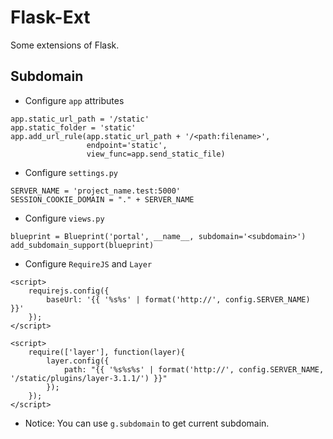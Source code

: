 Flask-Ext
=========

Some extensions of Flask.

Subdomain
---------

- Configure ``app`` attributes

```
app.static_url_path = '/static'
app.static_folder = 'static'
app.add_url_rule(app.static_url_path + '/<path:filename>',
                 endpoint='static',
                 view_func=app.send_static_file)
```

- Configure ``settings.py``

```
SERVER_NAME = 'project_name.test:5000'
SESSION_COOKIE_DOMAIN = "." + SERVER_NAME
```

- Configure ``views.py``

```
blueprint = Blueprint('portal', __name__, subdomain='<subdomain>')
add_subdomain_support(blueprint)
```

- Configure ``RequireJS`` and ``Layer``

```
<script>
    requirejs.config({
        baseUrl: '{{ '%s%s' | format('http://', config.SERVER_NAME) }}'
    });
</script>
```

```   
<script>
    require(['layer'], function(layer){
        layer.config({
            path: "{{ '%s%s%s' | format('http://', config.SERVER_NAME, '/static/plugins/layer-3.1.1/') }}"
        });
    });
</script>
```

* Notice: You can use ``g.subdomain`` to get current subdomain.